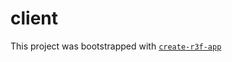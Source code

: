 # client

This project was bootstrapped with [`create-r3f-app`](https://github.com/utsuboco/create-r3f-app)